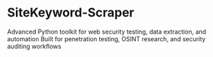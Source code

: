 # SiteKeyword-Scraper
Advanced Python toolkit for web security testing, data extraction, and automation Built for penetration testing, OSINT research, and security auditing workflows 

